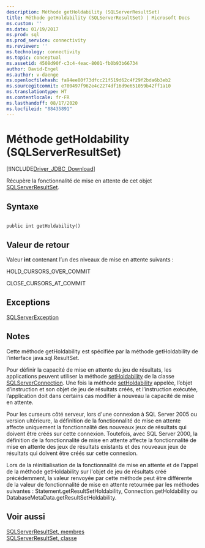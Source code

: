 ```yaml
---
description: Méthode getHoldability (SQLServerResultSet)
title: Méthode getHoldability (SQLServerResultSet) | Microsoft Docs
ms.custom: ''
ms.date: 01/19/2017
ms.prod: sql
ms.prod_service: connectivity
ms.reviewer: ''
ms.technology: connectivity
ms.topic: conceptual
ms.assetid: 4508d90f-c3c4-4eac-8001-fb0b93b66734
author: David-Engel
ms.author: v-daenge
ms.openlocfilehash: fa94ee80f73dfcc21f519d62c4f29f2bda6b3eb2
ms.sourcegitcommit: e700497f962e4c2274df16d9e651059b42ff1a10
ms.translationtype: HT
ms.contentlocale: fr-FR
ms.lasthandoff: 08/17/2020
ms.locfileid: "88435891"
---
```

# <a name="getholdability-method-sqlserverresultset"></a>Méthode getHoldability (SQLServerResultSet)
[!INCLUDE[Driver_JDBC_Download](../../../includes/driver_jdbc_download.md)]

  Récupère la fonctionnalité de mise en attente de cet objet [SQLServerResultSet](../../../connect/jdbc/reference/sqlserverresultset-class.md).  
  
## <a name="syntax"></a>Syntaxe  
  
```  
  
public int getHoldability()  
```  
  
## <a name="return-value"></a>Valeur de retour  
 Valeur **int** contenant l’un des niveaux de mise en attente suivants :  
  
 HOLD_CURSORS_OVER_COMMIT  
  
 CLOSE_CURSORS_AT_COMMIT  
  
## <a name="exceptions"></a>Exceptions  
 [SQLServerException](../../../connect/jdbc/reference/sqlserverexception-class.md)  
  
## <a name="remarks"></a>Notes  
 Cette méthode getHoldability est spécifiée par la méthode getHoldability de l’interface java.sql.ResultSet.  
  
 Pour définir la capacité de mise en attente du jeu de résultats, les applications peuvent utiliser la méthode [setHoldability](../../../connect/jdbc/reference/setholdability-method-sqlserverconnection.md) de la classe [SQLServerConnection](../../../connect/jdbc/reference/sqlserverconnection-class.md). Une fois la méthode [setHoldability](../../../connect/jdbc/reference/setholdability-method-sqlserverconnection.md) appelée, l’objet d’instruction et son objet de jeu de résultats créés, et l’instruction exécutée, l’application doit dans certains cas modifier à nouveau la capacité de mise en attente.  
  
 Pour les curseurs côté serveur, lors d'une connexion à SQL Server 2005 ou version ultérieure, la définition de la fonctionnalité de mise en attente affecte uniquement la fonctionnalité des nouveaux jeux de résultats qui doivent être créés sur cette connexion. Toutefois, avec SQL Server 2000, la définition de la fonctionnalité de mise en attente affecte la fonctionnalité de mise en attente des jeux de résultats existants et des nouveaux jeux de résultats qui doivent être créés sur cette connexion.  
  
 Lors de la réinitialisation de la fonctionnalité de mise en attente et de l'appel de la méthode getHoldability sur l'objet de jeu de résultats créé précédemment, la valeur renvoyée par cette méthode peut être différente de la valeur de fonctionnalité de mise en attente retournée par les méthodes suivantes : Statement.getResultSetHoldability, Connection.getHoldability ou DatabaseMetaData.getResultSetHoldability.  
  
## <a name="see-also"></a>Voir aussi  
 [SQLServerResultSet, membres](../../../connect/jdbc/reference/sqlserverresultset-members.md)   
 [SQLServerResultSet, classe](../../../connect/jdbc/reference/sqlserverresultset-class.md)  
  
  
